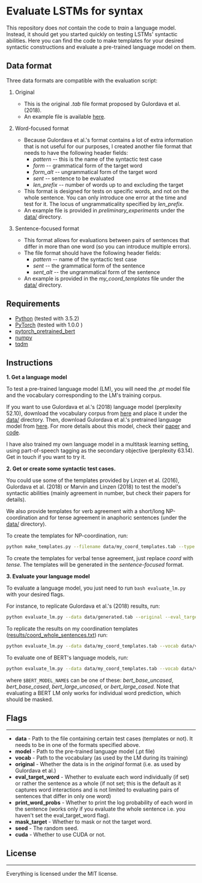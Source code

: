 # Evaluate LSTMs for syntax 

This repository does _not_ contain the code to _train_ a language model. Instead, it should get you started quickly on testing LSTMs' syntactic abilities. Here you can find the code to make templates for your desired syntactic constructions and evaluate a pre-trained language model on them.

## Data format

Three data formats are compatible with the evaluation script:

1. Original
    - This is the original _.tab_ file format proposed by Gulordava et al. (2018).
    - An example file is available [here](https://raw.githubusercontent.com/facebookresearch/colorlessgreenRNNs/master/data/agreement/English/generated.tab).
    
2. Word-focused format
    - Because Gulordava et al.'s format contains a lot of extra information that is not useful for our purposes, I created another file format that needs to have the following header fields: 
        - _pattern_ -- this is the name of the syntactic test case
        - _form_ -- grammatical form of the target word
        - _form_alt_ -- ungrammatical form of the target word
        - _sent_ -- sentence to be evaluated
        - _len_prefix_ -- number of words up to and excluding the target
    - This format is designed for tests on specific words, and not on the whole sentence. You can only introduce one error at the time and test for it. The locus of ungrammaticality specified by _len_prefix_.
    - An example file is provided in _preliminary_experiments_ under the [data/](data) directory.

3. Sentence-focused format
    - This format allows for evaluations between pairs of sentences that differ in more than one word (so you can introduce multiple errors).
    - The file format should have the following header fields:
        - _pattern_ -- name of the syntactic test case
        - _sent_ -- the grammatical form of the sentence 
        - _sent_alt_ -- the ungrammatical form of the sentence
    - An example is provided in the _my_coord_templates_ file under the [data/](data) directory.

## Requirements

* [Python](https://www.python.org/downloads/) (tested with 3.5.2)
* [PyTorch](https://pytorch.org/get-started/locally/) (tested with 1.0.0 )
* [pytorch_pretrained_bert](https://github.com/huggingface/pytorch-pretrained-BERT)
* [numpy](https://github.com/numpy/numpy)
* [tqdm](https://github.com/tqdm/tqdm)

## Instructions

**1. Get a language model**

To test a pre-trained language model (LM), you will need the *.pt* model file and the vocabulary corresponding to the LM's training corpus.

If you want to use Gulordava et al.'s (2018) language model (perplexity 52.10), download the vocabulary corpus from [here](https://dl.fbaipublicfiles.com/colorless-green-rnns/training-data/English/vocab.txt) and place it under the [data/](data) directory. Then, download Gulordava et al.'s pretrained language model from [here](https://dl.fbaipublicfiles.com/colorless-green-rnns/best-models/English/hidden650_batch128_dropout0.2_lr20.0.pt). For more details about this model, check their [paper](https://arxiv.org/abs/1803.11138) and [code](https://github.com/facebookresearch/colorlessgreenRNNs).

I have also trained my own language model in a multitask learning setting, using part-of-speech tagging as the secondary objective (perplexity 63.14). Get in touch if you want to try it.

**2. Get or create some syntactic test cases.**

You could use some of the templates provided by Linzen et al. (2016), Gulordava et al. (2018) or Marvin and Linzen (2018) to test the model's syntactic abilities (mainly agreement in number, but check their papers for details).

We also provide templates for verb agreement with a short/long NP-coordination and for tense agreement in anaphoric sentences (under the [data/](data) directory).

To create the templates for NP-coordination, run:

```bash
python make_templates.py --filename data/my_coord_templates.tab --type coord
```

To create the templates for verbal tense agreement, just replace *coord* with *tense*. The templates will be generated in the _sentence-focused_ format.

**3. Evaluate your language model**

To evaluate a language model, you just need to run ```bash evaluate_lm.py``` with your desired flags.

For instance, to replicate Gulordava et al.'s (2018) results, run:

```bash
python evaluate_lm.py --data data/generated.tab --original --eval_target_word --vocab data/vocab.txt --model $path/to/pretrained/lang_model_name.pt$ > results/results_generated.txt
```

To replicate the results on my coordination templates ([results/coord_whole_sentences.txt](results)) run:

```bash
python evaluate_lm.py --data data/my_coord_templates.tab --vocab data/vocab.txt --model $path/to/pretrained/lang_model_name.pt$ > results/lm_coord_templates_whole_sentences.txt
```

To evaluate one of BERT's language models, run:

```bash
python evaluate_lm.py --data data/my_coord_templates.tab --vocab data/vocab.txt --model $BERT_MODEL_NAME$ --mask_target --eval_target_word > results/bert_coord_templates_whole_sentences.txt
```

where ```$BERT_MODEL_NAME$``` can be one of these: _bert_base_uncased_, _bert_base_cased_, _bert_large_uncased_, or _bert_large_cased_. Note that evaluating a BERT LM only works for individual word prediction, which should be masked.

## Flags
-------------------------

* **data** - Path to the file containing certain test cases (templates or not). It needs to be in one of the formats specified above.
* **model** - Path to the pre-trained language model (.pt file)
* **vocab** - Path to the vocabulary (as used by the LM during its training)
* **original** - Whether the data is in the _original_ format (i.e. as used by Gulordava et al.)
* **eval_target_word** - Whether to evaluate each word individually (if set) or rather the sentence as a whole (if not set; this is the default as it captures word interactions and is not limited to evaluating pairs of sentences that differ in only one word)
* **print_word_probs** - Whether to print the log probability of each word in the sentence (works only if you evaluate the whole sentence i.e. you haven't set the eval_target_word flag).
* **mask_target** - Whether to mask or not the target word.
* **seed** - The random seed.
* **cuda** - Whether to use CUDA or not.

## License
-------------------------

Everything is licensed under the MIT license.
